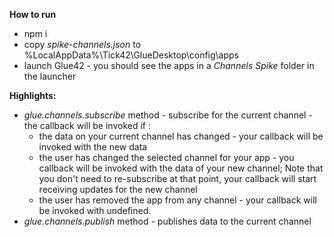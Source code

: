 **How to run**
* npm i
* copy *spike-channels.json* to %LocalAppData%\Tick42\GlueDesktop\config\apps 
* launch Glue42 - you should see the apps in a *Channels Spike* folder in the launcher

**Highlights:**
*  _glue.channels.subscribe_  method - subscribe for the current channel - the callback will be invoked if :
    * the data on your current channel has changed - your callback will be invoked with the new data
    * the user has changed the selected channel for your app - you callback will be invoked with the data of your new channel; Note that you don't need to re-subscribe at that point, your callback will start receiving updates for the new channel
    * the user has removed the app from any channel - your callback will be invoked with undefined.
* _glue.channels.publish_ method - publishes data to the current channel
